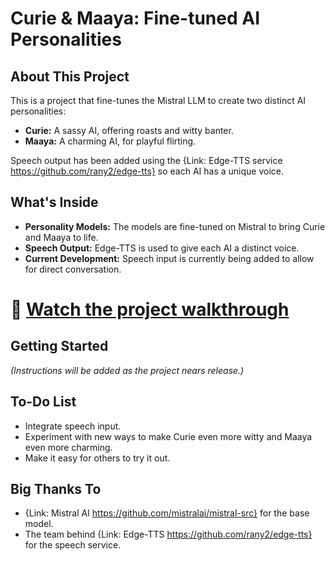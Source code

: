 # Curie & Maaya: Fine-tuned AI Personalities

## About This Project

This is a project that fine-tunes the Mistral LLM to create two distinct AI personalities:

*   **Curie:** A sassy AI, offering roasts and witty banter.
*   **Maaya:** A charming AI, for playful flirting.

Speech output has been added using the {Link: Edge-TTS service https://github.com/rany2/edge-tts} so each AI has a unique voice.

## What's Inside

*   **Personality Models:** The models are fine-tuned on Mistral to bring Curie and Maaya to life.
*   **Speech Output:** Edge-TTS is used to give each AI a distinct voice.
*   **Current Development:**  Speech input is currently being added to allow for direct conversation.

# 🎥 [Watch the project walkthrough](https://youtu.be/9FC9Twq6Dvw)

## Getting Started

*(Instructions will be added as the project nears release.)*

## To-Do List

*   Integrate speech input.
*   Experiment with new ways to make Curie even more witty and Maaya even more charming.
*   Make it easy for others to try it out.

## Big Thanks To

*   {Link: Mistral AI https://github.com/mistralai/mistral-src} for the base model.
*   The team behind {Link: Edge-TTS https://github.com/rany2/edge-tts} for the speech service.
